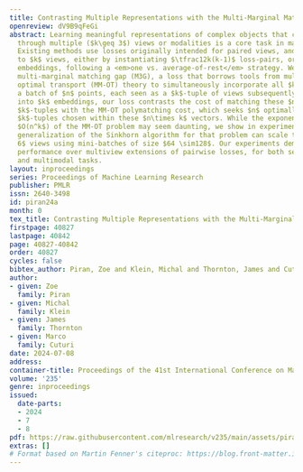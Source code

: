 ```yaml
---
title: Contrasting Multiple Representations with the Multi-Marginal Matching Gap
openreview: dV9B9qFeGi
abstract: Learning meaningful representations of complex objects that can be seen
  through multiple ($k\geq 3$) views or modalities is a core task in machine learning.
  Existing methods use losses originally intended for paired views, and extend them
  to $k$ views, either by instantiating $\tfrac12k(k-1)$ loss-pairs, or by using reduced
  embeddings, following a <em>one vs. average-of-rest</em> strategy. We propose the
  multi-marginal matching gap (M3G), a loss that borrows tools from multi-marginal
  optimal transport (MM-OT) theory to simultaneously incorporate all $k$ views. Given
  a batch of $n$ points, each seen as a $k$-tuple of views subsequently transformed
  into $k$ embeddings, our loss contrasts the cost of matching these $n$ ground-truth
  $k$-tuples with the MM-OT polymatching cost, which seeks $n$ optimally arranged
  $k$-tuples chosen within these $n\times k$ vectors. While the exponential complexity
  $O(n^k$) of the MM-OT problem may seem daunting, we show in experiments that a suitable
  generalization of the Sinkhorn algorithm for that problem can scale to, e.g., $k=3\sim
  6$ views using mini-batches of size $64 \sim128$. Our experiments demonstrate improved
  performance over multiview extensions of pairwise losses, for both self-supervised
  and multimodal tasks.
layout: inproceedings
series: Proceedings of Machine Learning Research
publisher: PMLR
issn: 2640-3498
id: piran24a
month: 0
tex_title: Contrasting Multiple Representations with the Multi-Marginal Matching Gap
firstpage: 40827
lastpage: 40842
page: 40827-40842
order: 40827
cycles: false
bibtex_author: Piran, Zoe and Klein, Michal and Thornton, James and Cuturi, Marco
author:
- given: Zoe
  family: Piran
- given: Michal
  family: Klein
- given: James
  family: Thornton
- given: Marco
  family: Cuturi
date: 2024-07-08
address:
container-title: Proceedings of the 41st International Conference on Machine Learning
volume: '235'
genre: inproceedings
issued:
  date-parts:
  - 2024
  - 7
  - 8
pdf: https://raw.githubusercontent.com/mlresearch/v235/main/assets/piran24a/piran24a.pdf
extras: []
# Format based on Martin Fenner's citeproc: https://blog.front-matter.io/posts/citeproc-yaml-for-bibliographies/
---
```

